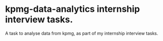 # kpmg-data-analytics internship interview tasks.
A task to analyse data from kpmg, as part of my internship interview tasks.
